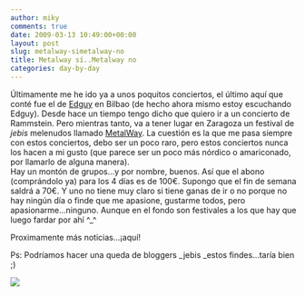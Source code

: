 ```yaml
---
author: miky
comments: true
date: 2009-03-13 10:49:00+00:00
layout: post
slug: metalway-simetalway-no
title: Metalway sí..Metalway no
categories: day-by-day
---
```


Últimamente me he ido ya a unos poquitos conciertos, el último aquí que conté fue el de [Edguy](http://www.dosidiotas.com/2009/01/metal-blogs-i/) en Bilbao (de hecho ahora mismo estoy escuchando Edguy). Desde hace un tiempo tengo dicho que quiero ir a un concierto de Rammstein. Pero mientras tanto, va a tener lugar en Zaragoza un festival de _jebis_ melenudos llamado [MetalWay](http://www.metalwayfestival.com/). La cuestión es la que me pasa siempre con estos conciertos, debo ser un poco raro, pero estos conciertos nunca los hacen a mi gusto (que parece ser un poco más nórdico o amariconado, por llamarlo de alguna manera).  
Hay un montón de grupos...y por nombre, buenos. Así que el abono (comprándolo ya) para los 4 días es de 100€. Supongo que el fin de semana saldrá a 70€. Y uno no tiene muy claro si tiene ganas de ir o no porque no hay ningún día o finde que me apasione, gustarme todos, pero apasionarme...ninguno. Aunque en el fondo son festivales a los que hay que luego fardar por ahí ^_^  
  
Proximamente más noticias...¡aquí!  
  
Ps: Podríamos hacer una queda de bloggers _jebis _estos findes...taría bien ;)  
  


![](http://img.zemanta.com/pixy.gif?x-id=9649a4ae-9297-400a-9d3c-81f7f1e1f612)

